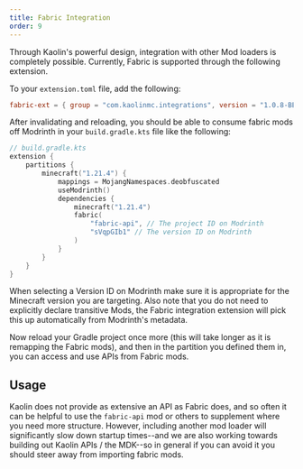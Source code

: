 ```yaml
---
title: Fabric Integration
order: 9
---
```


Through Kaolin's powerful design, integration with other Mod loaders is completely possible. Currently, Fabric is supported through the following extension.

To your `extension.toml` file, add the following:
```toml
fabric-ext = { group = "com.kaolinmc.integrations", version = "1.0.8-BETA", use = "central" }
```

After invalidating and reloading, you should be able to consume fabric mods off Modrinth in your `build.gradle.kts` file like the following:

```kotlin
// build.gradle.kts
extension {
    partitions {
        minecraft("1.21.4") {
            mappings = MojangNamespaces.deobfuscated
            useModrinth()
            dependencies {
                minecraft("1.21.4")
                fabric(
                    "fabric-api", // The project ID on Modrinth
                    "sVqpGIb1" // The version ID on Modrinth
                )
            }
        }
    }
}
```

When selecting a Version ID on Modrinth make sure it is appropriate for the Minecraft version you are targeting. Also note that you do not need to explicitly declare transitive Mods, the Fabric integration extension will pick this up automatically from Modrinth's metadata.

Now reload your Gradle project once more (this will take longer as it is remapping the Fabric mods), and then in the partition you defined them in, you can access and use APIs from Fabric mods.

## Usage

Kaolin does not provide as extensive an API as Fabric does, and so often it can be helpful to use the `fabric-api` mod or others to supplement where you need more structure. However, including another mod loader will significantly slow down startup times--and we are also working towards building out Kaolin APIs / the MDK--so in general if you can avoid it you should steer away from importing fabric mods. 